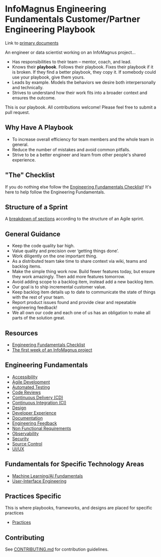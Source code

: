 # InfoMagnus Engineering Fundamentals Customer/Partner Engineering Playbook

Link to [primary documents](./docs/README.md)

An engineer or data scientist working on an InfoMagnus project...

* Has responsibilities to their team – mentor, coach, and lead.
* Knows their **playbook**. Follows their playbook. Fixes their playbook if it is broken. If they find a better playbook, they copy it. If somebody could use your playbook, give them yours.
* Leads by example. Models the behaviors we desire both interpersonally and technically.
* Strives to understand how their work fits into a broader context and ensures the outcome.

This is our playbook. All contributions welcome! Please feel free to submit a pull request.

## Why Have A Playbook

* To increase overall efficiency for team members and the whole team in general.
* Reduce the number of mistakes and avoid common pitfalls.
* Strive to be a better engineer and learn from other people's shared experience.

## "The" Checklist

If you do nothing else follow the [Engineering Fundamentals Checklist](docs/engineering-fundamentals-checklist.md)! It's here to help follow the Engineering Fundamentals.

## Structure of a Sprint

A [breakdown of sections](docs/the-first-week-of-an-infomagnus-project.md) according to the structure of an Agile sprint.

## General Guidance

* Keep the code quality bar high.
* Value quality and precision over ‘getting things done’.
* Work diligently on the one important thing.
* As a distributed team take time to share context via wiki, teams and backlog items.
* Make the simple thing work now. Build fewer features today, but ensure they work amazingly. Then add more features tomorrow.
* Avoid adding scope to a backlog item, instead add a new backlog item.
* Our goal is to ship incremental customer value.
* Keep backlog item details up to date to communicate the state of things with the rest of your team.
* Report product issues found and provide clear and repeatable engineering feedback!
* We all own our code and each one of us has an obligation to make all parts of the solution great.

## Resources

* [Engineering Fundamentals Checklist](docs/engineering-fundamentals-checklist.md)
* [The first week of an InfoMagnus project](docs/the-first-week-of-an-infomagnus-project.md)

## Engineering Fundamentals

* [Accessibility](docs/non-functional-requirements/accessibility.md)
* [Agile Development](docs/agile-development/README.md)
* [Automated Testing](docs/automated-testing/README.md)
* [Code Reviews](docs/code-reviews/README.md)
* [Continuous Delivery (CD)](docs/CI-CD/continuous-delivery.md)
* [Continuous Integration (CI)](docs/CI-CD/continuous-integration.md)
* [Design](docs/design/readme.md)
* [Developer Experience](docs/developer-experience/README.md)
* [Documentation](docs/documentation/README.md)
* [Engineering Feedback](docs/engineering-feedback/README.md)
* [Non Functional Requirements](docs/non-functional-requirements/)
* [Observability](docs/observability/README.md)
* [Security](docs/security/README.md)
* [Source Control](docs/source-control/README.md)
* [UI/UX](docs/UI-UX/README.md)

## Fundamentals for Specific Technology Areas

* [Machine Learning/AI Fundamentals](docs/ml-and-ai-projects/README.md)
* [User-Interface Engineering](docs/UI-UX/README.md)

## Practices Specific
This is where playbooks, frameworks, and designs are placed for specific practices

* [Practices](docs/practices)

## Contributing

See [CONTRIBUTING.md](CONTRIBUTING.md) for contribution guidelines.
